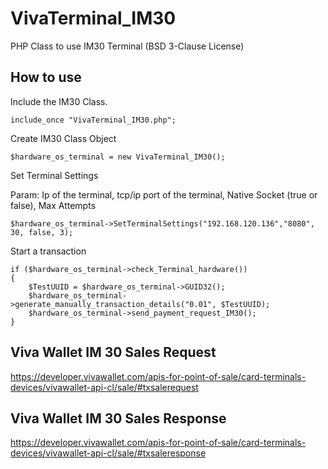 # VivaTerminal_IM30
PHP Class to use IM30 Terminal (BSD 3-Clause License)

## How to use

Include the IM30 Class.

```
include_once "VivaTerminal_IM30.php";
```

Create IM30 Class Object
```
$hardware_os_terminal = new VivaTerminal_IM30();
```

Set Terminal Settings

Param: Ip of the terminal, tcp/ip port of the terminal, Native Socket (true or false), Max Attempts

```
$hardware_os_terminal->SetTerminalSettings("192.168.120.136","8080", 30, false, 3);
```

Start a transaction
```
if ($hardware_os_terminal->check_Terminal_hardware()) 
{
    $TestUUID = $hardware_os_terminal->GUID32();
    $hardware_os_terminal->generate_manually_transaction_details("0.01", $TestUUID);
    $hardware_os_terminal->send_payment_request_IM30();
}
```

## Viva Wallet IM 30 Sales Request
https://developer.vivawallet.com/apis-for-point-of-sale/card-terminals-devices/vivawallet-api-cl/sale/#txsalerequest

## Viva Wallet IM 30 Sales Response
https://developer.vivawallet.com/apis-for-point-of-sale/card-terminals-devices/vivawallet-api-cl/sale/#txsaleresponse

